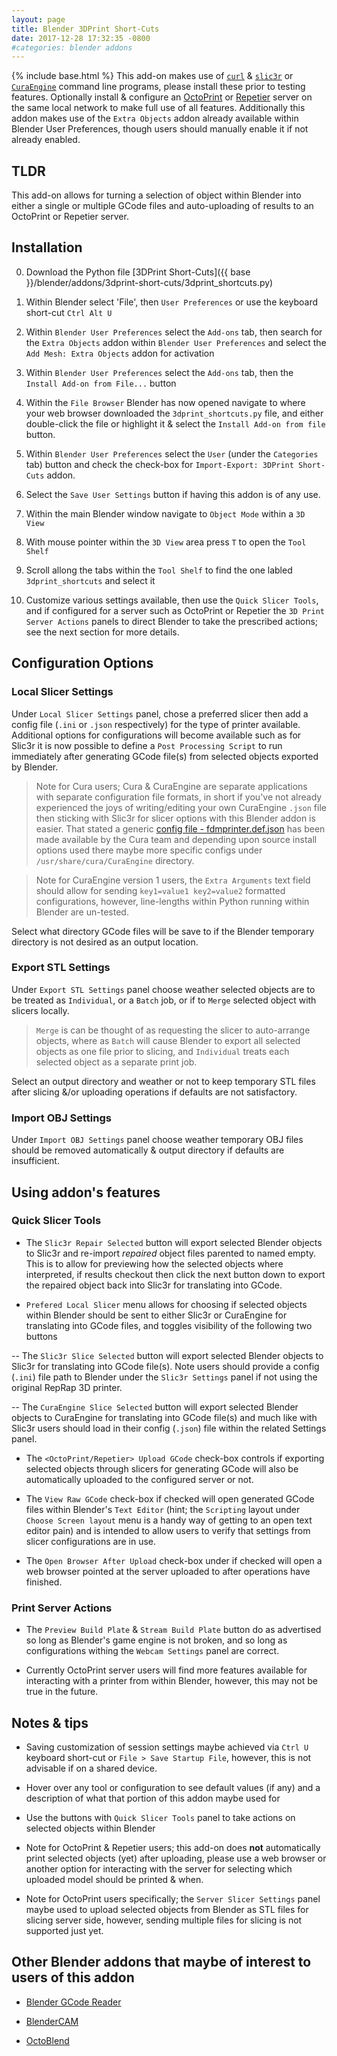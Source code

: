 ```yaml
---
layout: page
title: Blender 3DPrint Short-Cuts
date: 2017-12-28 17:32:35 -0800
#categories: blender addons
---
```

{% include base.html %}
This add-on makes use of [`curl`][Curl-GitHub] & [`slic3r`][Slic3r-GitHub]
 or [`CuraEngine`][CuraEngine-GitHub] command line programs, please install
 these prior to testing features. Optionally install & configure an
 [OctoPrint][OctoPrint-GitHub] or [Repetier][Repetier-Docs] server on the same
 local network to make full use of all features. Additionally this addon makes use
 of the `Extra Objects` addon already available within Blender User Preferences,
 though users should manually enable it if not already enabled.


## TLDR


This add-on allows for turning a selection of object within Blender into either
 a single or multiple GCode files and auto-uploading of results to an OctoPrint
 or Repetier server.


## Installation


0. Download the Python file [3DPrint Short-Cuts]({{ base }}/blender/addons/3dprint-short-cuts/3dprint_shortcuts.py)

0. Within Blender select 'File', then `User Preferences` or use the keyboard
 short-cut `Ctrl Alt U`

0. Within `Blender User Preferences` select the `Add-ons` tab, then search for
 the `Extra Objects` addon within `Blender User Preferences` and select the
 `Add Mesh: Extra Objects` addon for activation

0. Within `Blender User Preferences` select the `Add-ons` tab, then the
 `Install Add-on from File...` button

0. Within the `File Browser` Blender has now opened navigate to where your web
 browser downloaded the `3dprint_shortcuts.py` file, and either double-click the
 file or highlight it & select the `Install Add-on from file` button.

0. Within `Blender User Preferences` select the `User` (under the `Categories`
 tab) button and check the check-box for `Import-Export: 3DPrint Short-Cuts` addon.

0. Select the `Save User Settings` button if having this addon is of any use.

0. Within the main Blender window navigate to `Object Mode` within a `3D View`

0. With mouse pointer within the `3D View` area press `T` to open the `Tool Shelf`

0. Scroll allong the tabs within the `Tool Shelf` to find the one labled
 `3dprint_shortcuts` and select it

0. Customize various settings available, then use the `Quick Slicer Tools`,
 and if configured for a server such as OctoPrint or Repetier the
 `3D Print Server Actions` panels to direct Blender to take the prescribed actions;
 see the next section for more details.


## Configuration Options


### Local Slicer Settings


Under `Local Slicer Settings` panel, chose a preferred slicer then add a config file
 (`.ini` or `.json` respectively) for the type of printer available. Additional
 options for configurations will become available such as for Slic3r it is now
 possible to define a `Post Processing Script` to run immediately after generating
 GCode file(s) from selected objects exported by Blender.

> Note for Cura users; Cura & CuraEngine are separate applications with separate
> configuration file formats, in short if you've not already experienced the
> joys of writing/editing your own CuraEngine `.json` file then sticking with
> Slic3r for slicer options with this Blender addon is easier.
> That stated a generic [config file - fdmprinter.def.json](https://github.com/Ultimaker/Cura/blob/master/resources/definitions/fdmprinter.def.json)
> has been made available by the Cura team and depending upon source install
> options used there maybe more specific configs under
> `/usr/share/cura/CuraEngine` directory.

> Note for CuraEngine version 1 users, the `Extra Arguments` text field should allow
> for sending `key1=value1 key2=value2` formatted configurations, however, line-lengths
> within Python running within Blender are un-tested.

Select what directory GCode files will be save to if the Blender temporary directory
 is not desired as an output location.


### Export STL Settings


Under `Export STL Settings` panel choose weather selected objects are
 to be treated as `Individual`, or a `Batch` job, or if to `Merge` selected
 object with slicers locally.

> `Merge` is can be thought of as requesting the slicer to auto-arrange objects,
> where as `Batch` will cause Blender to export all selected objects as one file
> prior to slicing, and `Individual` treats each selected object as a separate
> print job.

Select an output directory and weather or not to keep temporary STL files after
 slicing &/or uploading operations if defaults are not satisfactory.


### Import OBJ Settings


Under `Import OBJ Settings` panel choose weather temporary OBJ files should be
 removed automatically & output directory if defaults are insufficient.


## Using addon's features


### Quick Slicer Tools


- The `Slic3r Repair Selected` button will export selected Blender objects
 to Slic3r and re-import *repaired* object files parented to named empty. This
 is to allow for previewing how the selected objects where interpreted, if
 results checkout then click the next button down to export the repaired object
 back into Slic3r for translating into GCode.

- `Prefered Local Slicer` menu allows for choosing if selected objects within Blender
 should be sent to either Slic3r or CuraEngine for translating into GCode files, and
 toggles visibility of the following two buttons

-- The `Slic3r Slice Selected` button will export selected Blender objects to
 Slic3r for translating into GCode file(s). Note users should provide a config
 (`.ini`) file path to Blender under the `Slic3r Settings` panel if not using
 the original RepRap 3D printer.

-- The `CuraEngine Slice Selected` button will export selected Blender objects
 to CuraEngine for translating into GCode file(s) and much like with Slic3r
 users should load in their config (`.json`) file within the related Settings
 panel.

- The `<OctoPrint/Repetier> Upload GCode` check-box controls if exporting selected
 objects through slicers for generating GCode will also be automatically uploaded
 to the configured server or not.

- The `View Raw GCode` check-box if checked will open generated GCode files within
 Blender's `Text Editor` (hint; the `Scripting` layout under `Choose Screen layout`
 menu is a handy way of getting to an open text editor pain) and is intended to
 allow users to verify that settings from slicer configurations are in use.

- The `Open Browser After Upload` check-box under if checked will open a web browser
 pointed at the server uploaded to after operations have finished.


### Print Server Actions


- The `Preview Build Plate` & `Stream Build Plate` button do as advertised so long
 as Blender's game engine is not broken, and so long as configurations withing the
 `Webcam Settings` panel are correct.

- Currently OctoPrint server users will find more features available for interacting
 with a printer from within Blender, however, this may not be true in the future.


## Notes & tips


- Saving customization of session settings maybe achieved via `Ctrl U` keyboard
 short-cut or `File > Save Startup File`, however, this is not advisable if
 on a shared device.

- Hover over any tool or configuration to see default values (if any) and a
 description of what that portion of this addon maybe used for

- Use the buttons with `Quick Slicer Tools` panel to take actions on selected
 objects within Blender

- Note for OctoPrint & Repetier users; this add-on does **not** automatically
 print selected objects (yet) after uploading, please use a web browser or another
 option for interacting with the server for selecting which uploaded model
 should be printed & when.

- Note for OctoPrint users specifically; the `Server Slicer Settings` panel
 maybe used to upload selected objects from Blender as STL files for slicing server
 side, however, sending multiple files for slicing is not supported just yet.


## Other Blender addons that maybe of interest to users of this addon


- [Blender GCode Reader](https://github.com/zignig/blender-gcode-reader)

- [BlenderCAM](https://blendercam.blogspot.com/p/blender-cam-description.html)

- [OctoBlend](https://github.com/CreativeTools/octoblend)


[CuraEngine-GitHub]: https://github.com/Ultimaker/CuraEngine
[Slic3r-GitHub]: https://github.com/alexrj/Slic3r
[Curl-GitHub]: https://github.com/curl/curl
[OctoPrint-GitHub]: https://github.com/foosel/OctoPrint
[Repetier-Docs]: https://www.repetier.com/#documantation
